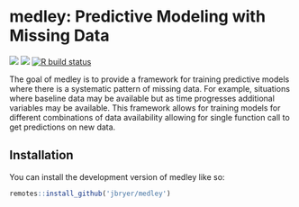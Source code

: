 
<!-- README.md is generated from README.Rmd. Please edit that file -->

# medley: Predictive Modeling with Missing Data

<!-- badges: start -->

[![](https://www.r-pkg.org/badges/version/medley?color=orange)](https://cran.r-project.org/package=medley)
[![](https://img.shields.io/badge/devel%20version-0.9.0-blue.svg)](https://github.com/jbryer/medley)
[![R build
status](https://github.com/jbryer/medley/workflows/R-CMD-check/badge.svg)](https://github.com/jbryer/medley/actions)
<!-- badges: end -->

The goal of medley is to provide a framework for training predictive
models where there is a systematic pattern of missing data. For example,
situations where baseline data may be available but as time progresses
additional variables may be available. This framework allows for
training models for different combinations of data availability allowing
for single function call to get predictions on new data.

## Installation

You can install the development version of medley like so:

``` r
remotes::install_github('jbryer/medley')
```
